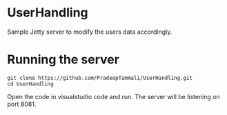 # UserHandling
Sample Jetty server to modify the users data accordingly.

# Running the server
```
git clone https://github.com/PradeepTammali/UserHandling.git
cd UserHandling
```
Open the code in visualstudio code and run. The server will be listening on port 8081.
